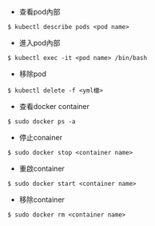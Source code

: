 * 查看pod內部
```
$ kubectl describe pods <pod name>
```
* 進入pod內部
```
$ kubectl exec -it <pod name> /bin/bash
```
* 移除pod
```
$ kubectl delete -f <yml檔>
```
* 查看docker container
```
$ sudo docker ps -a
```
* 停止conainer
```
$ sudo docker stop <container name>
```
* 重啟container
```
$ sudo docker start <container name>
```
* 移除container
```
$ sudo docker rm <container name>
```
